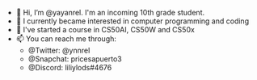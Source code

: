 - 👋 Hi, I’m @yayanrel. I'm an incoming 10th grade student.
- 👀 I currently became interested in computer programming and coding
- 🌱 I've started a course in CS50AI, CS50W and CS50x
- 📫 You can reach me through: 
   - @Twitter: @ynnrel
   - @Snapchat: pricesapuerto3
   - @Discord: liliylods#4676

<!---
yayanrel/yayanrel is a ✨ special ✨ repository because its `README.md` (this file) appears on your GitHub profile.
You can click the Preview link to take a look at your changes.
--->
